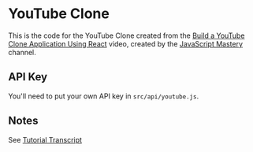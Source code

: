 # YouTube Clone

This is the code for the YouTube Clone created from the
[Build a YouTube Clone Application Using React] video, created by
the [JavaScript Mastery] channel.

[build a youtube clone application using react]: https://www.youtube.com/watch?v=VPVzx1ZOVuw
[javascript mastery]: https://www.youtube.com/channel/UCmXmlB4-HJytD7wek0Uo97A

## API Key

You'll need to put your own API key in `src/api/youtube.js`.

## Notes

See [Tutorial Transcript](./docs/notes.md)
